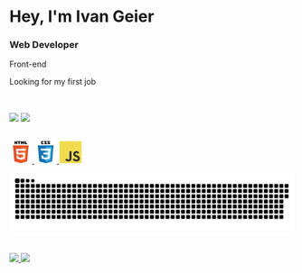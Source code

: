 <h1>Hey, I'm Ivan Geier</h1>

<h3>Web Developer</h3>
<p>Front-end<p>
<p>Looking for my first job<p> 
 
##

<br>
<div>
<img height="180em" src="https://github-readme-stats.vercel.app/api?username=ivangeier&show_icons=true&theme=dark" />
<img height="180em" src="https://github-readme-stats.vercel.app/api/top-langs/?username=ivangeier&layout=compact&langs_count=7&theme=dark"" />
<div/>
                                                                                                                                           <br>
 
<p align="left"> <a href="https://www.w3schools.com/css/" target="_blank"> 
<img src="https://raw.githubusercontent.com/devicons/devicon/master/icons/html5/html5-original-wordmark.svg" alt="html5" width="40" height="40"/>
<img src="https://raw.githubusercontent.com/devicons/devicon/master/icons/css3/css3-original-wordmark.svg" alt="css3" width="40" height="40"/>
<img src="https://raw.githubusercontent.com/devicons/devicon/master/icons/javascript/javascript-original.svg" alt="javascript" width="40" height="40"/>
<br>
  
![Snake animation](https://github.com/ivangeier/ivangeier/blob/output/github-contribution-grid-snake.svg)
  
##
 
<a href="mailto:vilajr.ivan@gmail.com"><img src="https://img.shields.io/badge/Gmail-D14836?style=for-the-badge&logo=gmail&logoColor=white" /> <a/>
<a href="https://www.linkedin.com/in/ivan-geier-b3603244/" target="_blank"><img src="https://img.shields.io/badge/LinkedIn-0077B5?style=for-the-badge&logo=linkedin&logoColor=white" /><a/>
